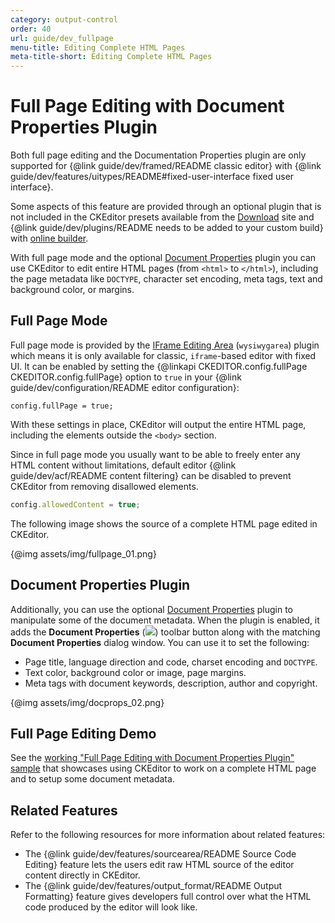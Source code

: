 ```yaml
---
category: output-control
order: 40
url: guide/dev_fullpage
menu-title: Editing Complete HTML Pages
meta-title-short: Editing Complete HTML Pages
---
```

<!--
Copyright (c) 2003-2018, CKSource - Frederico Knabben. All rights reserved.
For licensing, see LICENSE.md.
-->

# Full Page Editing with Document Properties Plugin

<info-box info="">
 <p>
 	Both full page editing and the Documentation Properties plugin are only supported for {@link guide/dev/framed/README classic editor} with {@link guide/dev/features/uitypes/README#fixed-user-interface fixed user interface}.
 </p>
 <p>
 Some aspects of this feature are provided through an optional plugin that is not included in the CKEditor presets available from the <a href="https://ckeditor.com/ckeditor-4/download/">Download</a> site and {@link guide/dev/plugins/README needs to be added to your custom build} with <a href="https://ckeditor.com/cke4/builder">online builder</a>.
 </p>
</info-box>

With full page mode and the optional [Document Properties](https://ckeditor.com/cke4/addon/docprops) plugin you can use CKEditor to edit entire HTML pages (from `<html>` to `</html>`), including the page metadata like `DOCTYPE`, character set encoding, meta tags, text and background color, or margins.

## Full Page Mode

Full page mode is provided by the [IFrame Editing Area](https://ckeditor.com/cke4/addon/wysiwygarea) (`wysiwygarea`) plugin which means it is only available for classic, `iframe`-based editor with fixed UI. It can be enabled by setting the {@linkapi CKEDITOR.config.fullPage CKEDITOR.config.fullPage} option to `true` in your {@link guide/dev/configuration/README editor configuration}:

	config.fullPage = true;

With these settings in place, CKEditor will output the entire HTML page, including the elements outside the `<body>` section.

<info-box hint="">
 <p>
 Since in full page mode you usually want to be able to freely enter any HTML content without limitations, default editor {@link guide/dev/acf/README content filtering} can be disabled to prevent CKEditor from removing disallowed elements.
 </p>

```js
config.allowedContent = true;
```

</info-box>

The following image shows the source of a complete HTML page edited in CKEditor.

{@img assets/img/fullpage_01.png}

## Document Properties Plugin

Additionally, you can use the optional [Document Properties](https://ckeditor.com/cke4/addon/docprops) plugin to manipulate some of the document metadata. When the plugin is enabled, it adds the **Document Properties** (<img class="inline" src="%BASE_PATH%/assets/img/docprops.png">) toolbar button along with the matching **Document Properties** dialog window. You can use it to set the following:

* Page title, language direction and code, charset encoding and `DOCTYPE`.
* Text color, background color or image, page margins.
* Meta tags with document keywords, description, author and copyright.

{@img assets/img/docprops_02.png}

## Full Page Editing Demo

See the [working "Full Page Editing with Document Properties Plugin" sample](https://sdk.ckeditor.com/samples/fullpage.html) that showcases using CKEditor to work on a complete HTML page and to setup some document metadata.

## Related Features

Refer to the following resources for more information about related features:

* The {@link guide/dev/features/sourcearea/README Source Code Editing} feature lets the users edit raw HTML source of the editor content directly in CKEditor.
* The {@link guide/dev/features/output_format/README Output Formatting} feature gives developers full control over what the HTML code produced by the editor will look like.
